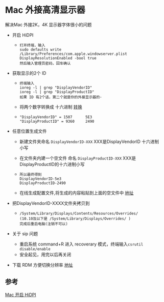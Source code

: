 # Mac 外接高清显示器

解决Mac 外接2K，4K 显示器字体很小的问题

- 开启 HiDPI

  - ```
    打开终端，输入
    sudo defaults write /Library/Preferences/com.apple.windowserver.plist DisplayResolutionEnabled -bool true
    然后输入管理员密码，回车确认
    ```

- 获取显示的2个 ID

  - ```
    终端输入
    ioreg -l | grep "DisplayVendorID"
    ioreg -l | grep "DisplayProductID"
    如果 ID 有2个话，第二个就是你的外接显示器的·
    ```

  - 将两个数字转换成 十六进制 [转换](http://blog.zhouding.cn/staticfiles/jinzhi.swf)

  - ```
    "DisplayVendorID" = 1507      5E3
    "DisplayProductID" = 9360     2490
    ```

- 任意位置生成文件

  - 新建文件夹命名  `DisplayVendorID-XXX`  XXX是DisplayVendorID 十六进制小写

  - 在文件夹内建一个空文件 命名 `DisplayProductID-XXX` XXX是DisplayProductID的十六进制小写

  - ```
    所以最终得到
    DisplayVendorID-5e3
    DisplayProductID-2490
    ```

  - 在线生成配置文件,将生成的内容粘贴到上面的空文件中 [地址](https://comsysto.github.io/Display-Override-PropertyList-File-Parser-and-Generator-with-HiDPI-Support-For-Scaled-Resolutions/)

- 把DisplayVendorID-XXXX文件夹拷贝到

  - ```
    /System/Library/Displays/Contents/Resources/Overrides/
    (10.10及以下是 /System/Library/Displays/Overrides/ )
    完成后重启电脑(注销不可以)
    ```

- 关于 sip 问题

  - 重启系统 command+R 进入 recoverary 模式，终端输入`csrutil disable/enable`
  - 安全起见，用完以后再关闭

- 下载 RDM 方便切换分辨率 [地址](http://avi.alkalay.net/software/RDM/)

## 参考

[Mac 开启 HiDPI](https://bbs.feng.com/forum.php?mod=viewthread&tid=11104214)